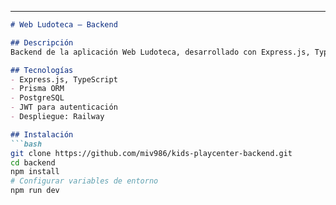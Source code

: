 
---

```markdown
# Web Ludoteca – Backend

## Descripción
Backend de la aplicación Web Ludoteca, desarrollado con Express.js, TypeScript y Prisma. Gestiona usuarios, reservas y actividades, exponiendo API REST consumida por el frontend. Base de datos PostgreSQL gestionada con Prisma, con migraciones para mantener el esquema actualizado.

## Tecnologías
- Express.js, TypeScript  
- Prisma ORM  
- PostgreSQL  
- JWT para autenticación  
- Despliegue: Railway  

## Instalación
```bash
git clone https://github.com/miv986/kids-playcenter-backend.git
cd backend
npm install
# Configurar variables de entorno
npm run dev
